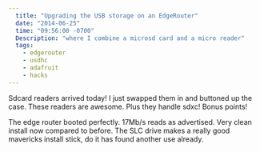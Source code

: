 ```yaml
---
  title: "Upgrading the USB storage on an EdgeRouter"
  date: "2014-06-25"
  time: "09:56:00 -0700"
  Description: "where I combine a microsd card and a micro reader"
  tags:
    - edgerouter
    - usdhc
    - adafruit
    - hacks
---
```

Sdcard readers arrived today! I just swapped them in and buttoned
up the case. These readers are awesome. Plus they handle sdxc! Bonus
points!

The edge router booted perfectly. 17Mb/s reads as advertised. Very
clean install now compared to before. The SLC drive makes a really
good mavericks install stick, do it has found another use already.

